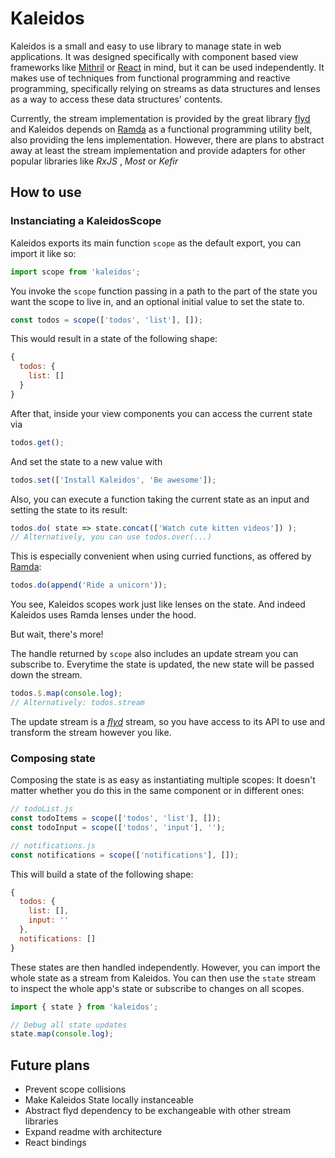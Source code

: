 # Kaleidos
Kaleidos is a small and easy to use library to manage state in web applications. It was designed specifically with component based view frameworks like [Mithril](https://mithril.js.org/) or [React](https://facebook.github.io/react/) in mind, but it can be used independently. 
It makes use of techniques from functional programming and reactive programming, specifically relying on streams as data structures and lenses as a way to access these data structures' contents.

Currently, the stream implementation is provided by the great library [flyd](https://github.com/paldepind/flyd) and Kaleidos depends on [Ramda](ramdajs.com/) as a functional programming utility belt, also providing the lens implementation. However, there are plans to abstract away at least the stream implementation and provide adapters for other popular libraries like _RxJS_ , _Most_ or _Kefir_

## How to use
### Instanciating a KaleidosScope

Kaleidos exports its main function `scope` as the default export, you can import it like so:
```js
import scope from 'kaleidos';
```

You invoke the `scope` function passing in a path to the part of the state you want the scope to live in,  and an optional initial value to set the state to.
```js
const todos = scope(['todos', 'list'], []);
```
This would result in a state of the following shape:
```js
{
  todos: {
    list: []
  }
}
```
After that, inside your view components you can access the current state via
```js
todos.get();
```
And set the state to a new value with
```js
todos.set(['Install Kaleidos', 'Be awesome']);
```
Also, you can execute a function taking the current state as an input and setting the state to its result:
```js
todos.do( state => state.concat(['Watch cute kitten videos']) );
// Alternatively, you can use todos.over(...) 
```
This is especially convenient when using curried functions, as offered by [Ramda](ramdajs.com/):
```js
todos.do(append('Ride a unicorn'));
```
You see, Kaleidos scopes work just like lenses on the state. And indeed Kaleidos uses Ramda lenses under the hood.

But wait, there's more!

The handle returned by  `scope`  also includes an update stream you can subscribe to. Everytime the state is updated, the new state will be passed down the stream.
```js
todos.$.map(console.log);
// Alternatively: todos.stream
```
The update stream is a [*flyd*](https://github.com/paldepind/flyd) stream, so you have access to its API to use and transform the stream however you like.

### Composing state
Composing the state is as easy as instantiating multiple scopes:
It doesn't matter whether you do this in the same component or in different ones:
```js
// todoList.js
const todoItems = scope(['todos', 'list'], []);
const todoInput = scope(['todos', 'input'], '');

// notifications.js
const notifications = scope(['notifications'], []); 
```
This will build a state of the following shape:
```js
{
  todos: {
    list: [],
    input: ''
  },
  notifications: []
}
```
These states are then handled independently.
However, you can import the whole state as a stream from Kaleidos. You can then use the `state` stream to inspect the whole app's state or subscribe to changes on all scopes.
```js
import { state } from 'kaleidos';

// Debug all state updates
state.map(console.log);
```
## Future plans
* Prevent scope collisions
* Make Kaleidos State locally instanceable
* Abstract flyd dependency to be exchangeable with other stream libraries
* Expand readme with architecture
* React bindings
